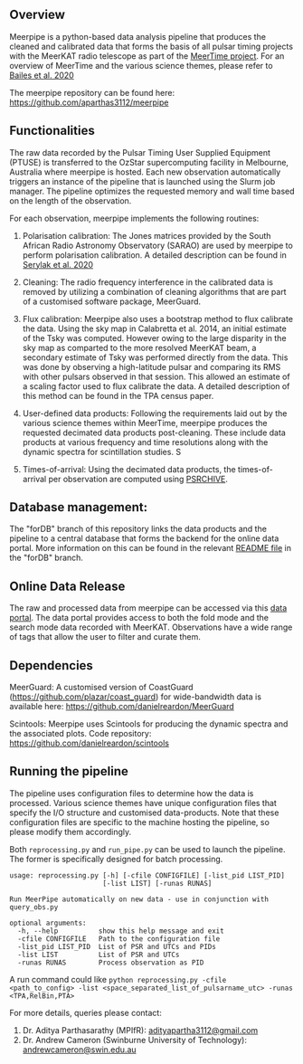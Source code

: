 ## Overview

Meerpipe is a python-based data analysis pipeline that produces the cleaned and calibrated data that forms the basis of all pulsar timing projects with the MeerKAT radio telescope as part of the [MeerTime project](http://www.meertime.org/). For an overview of MeerTime and the various science themes, please refer to [Bailes et al. 2020](https://arxiv.org/abs/2005.14366)  

The meerpipe repository can be found here: https://github.com/aparthas3112/meerpipe

## Functionalities

The raw data recorded by the Pulsar Timing User Supplied Equipment (PTUSE) is transferred to the OzStar supercomputing facility in Melbourne, Australia where meerpipe is hosted. Each new observation automatically triggers an instance of the pipeline that is launched using the Slurm job manager. The pipeline optimizes the requested memory and wall time based on the length of the observation. 

For each observation, meerpipe implements the following routines:

1. Polarisation calibration: The Jones matrices provided by the South African Radio Astronomy Observatory (SARAO) are used by meerpipe to perform polarisation calibration. A detailed description can be found in [Serylak et al. 2020](https://arxiv.org/pdf/2009.05797.pdf)

2. Cleaning: The radio frequency interference in the calibrated data is removed by utilizing a combination of cleaning algorithms that are part of a customised software package, MeerGuard.  

3. Flux calibration: Meerpipe also uses a bootstrap method to flux calibrate the data. Using the sky map in Calabretta et al. 2014, an initial estimate of the Tsky was computed. However owing to the large disparity in the  sky map as comparted to the more resolved MeerKAT beam, a secondary estimate of Tsky was performed directly from the data. This was done by observing a high-latitude pulsar and comparing its RMS with other pulsars observed in that session. This allowed an estimate of a scaling factor used to flux calibrate the data. A detailed description of this method can be found in the TPA census paper. 

4. User-defined data products: Following the requirements laid out by the various science themes within MeerTime, meerpipe produces the requested decimated data products post-cleaning. These include data products at various frequency and time resolutions along with the dynamic spectra for scintillation studies. S

5. Times-of-arrival: Using the decimated data products, the times-of-arrival per observation are computed using [PSRCHIVE](http://psrchive.sourceforge.net/). 


## Database management: 
The "forDB" branch of this repository links the data products and the pipeline to a central database that forms the backend for the online data portal. More information on this can be found in the relevant [README file](https://github.com/aparthas3112/meerpipe/tree/forDB) in the "forDB" branch. 


## Online Data Release

The raw and processed data from meerpipe can be accessed via this [data portal](https://pulsars.org.au/login/). The data portal provides access to both the fold mode and the search mode data recorded with MeerKAT. Observations have a wide range of tags that allow the user to filter and curate them. 

## Dependencies

MeerGuard: A customised version of CoastGuard (https://github.com/plazar/coast_guard) for wide-bandwidth data is available here: https://github.com/danielreardon/MeerGuard

Scintools: Meerpipe uses Scintools for producing the dynamic spectra and the associated plots. Code repository: https://github.com/danielreardon/scintools

## Running the pipeline

The pipeline uses configuration files to determine how the data is processed. Various science themes have unique configuration files that specify the I/O structure and customised data-products. Note that these configuration files are specific to the machine hosting the pipeline, so please modify them accordingly. 

Both `reprocessing.py` and `run_pipe.py` can be used to launch the pipeline. The former is specifically designed for batch processing. 

```
usage: reprocessing.py [-h] [-cfile CONFIGFILE] [-list_pid LIST_PID]
                       [-list LIST] [-runas RUNAS]

Run MeerPipe automatically on new data - use in conjunction with query_obs.py

optional arguments:
  -h, --help          show this help message and exit
  -cfile CONFIGFILE   Path to the configuration file
  -list_pid LIST_PID  List of PSR and UTCs and PIDs
  -list LIST          List of PSR and UTCs
  -runas RUNAS        Process observation as PID
  ``` 
 A run command could like `python reprocessing.py -cfile <path_to_config> -list <space_separated_list_of_pulsarname_utc> -runas <TPA,RelBin,PTA>`
 
 For more details, queries please contact:
 1) Dr. Aditya Parthasarathy (MPIfR): adityapartha3112@gmail.com
 2) Dr. Andrew Cameron (Swinburne University of Technology): andrewcameron@swin.edu.au

